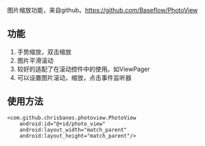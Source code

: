 图片缩放功能，来自github。https://github.com/Baseflow/PhotoView
## 功能
1. 手势缩放，双击缩放
2. 图片平滑滚动
3. 较好的适配了在滚动控件中的使用。如ViewPager
4. 可以设置图片滚动，缩放，点击事件监听器

## 使用方法
```
<com.github.chrisbanes.photoview.PhotoView
    android:id="@+id/photo_view"
    android:layout_width="match_parent"
    android:layout_height="match_parent"/>
```
